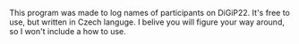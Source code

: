 This program was made to log names of participants on DiGiP22.
It's free to use, but written in Czech languge.
I belive you will figure your way around, so I won't include a how to use.